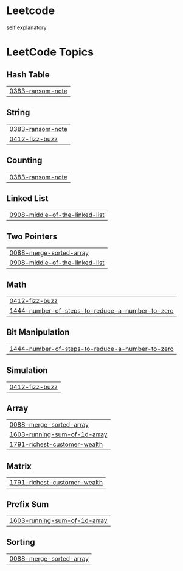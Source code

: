 # Leetcode
self explanatory

<!---LeetCode Topics Start-->
# LeetCode Topics
## Hash Table
|  |
| ------- |
| [0383-ransom-note](https://github.com/krzysztof400/Leetcode/tree/master/0383-ransom-note) |
## String
|  |
| ------- |
| [0383-ransom-note](https://github.com/krzysztof400/Leetcode/tree/master/0383-ransom-note) |
| [0412-fizz-buzz](https://github.com/krzysztof400/Leetcode/tree/master/0412-fizz-buzz) |
## Counting
|  |
| ------- |
| [0383-ransom-note](https://github.com/krzysztof400/Leetcode/tree/master/0383-ransom-note) |
## Linked List
|  |
| ------- |
| [0908-middle-of-the-linked-list](https://github.com/krzysztof400/Leetcode/tree/master/0908-middle-of-the-linked-list) |
## Two Pointers
|  |
| ------- |
| [0088-merge-sorted-array](https://github.com/krzysztof400/Leetcode/tree/master/0088-merge-sorted-array) |
| [0908-middle-of-the-linked-list](https://github.com/krzysztof400/Leetcode/tree/master/0908-middle-of-the-linked-list) |
## Math
|  |
| ------- |
| [0412-fizz-buzz](https://github.com/krzysztof400/Leetcode/tree/master/0412-fizz-buzz) |
| [1444-number-of-steps-to-reduce-a-number-to-zero](https://github.com/krzysztof400/Leetcode/tree/master/1444-number-of-steps-to-reduce-a-number-to-zero) |
## Bit Manipulation
|  |
| ------- |
| [1444-number-of-steps-to-reduce-a-number-to-zero](https://github.com/krzysztof400/Leetcode/tree/master/1444-number-of-steps-to-reduce-a-number-to-zero) |
## Simulation
|  |
| ------- |
| [0412-fizz-buzz](https://github.com/krzysztof400/Leetcode/tree/master/0412-fizz-buzz) |
## Array
|  |
| ------- |
| [0088-merge-sorted-array](https://github.com/krzysztof400/Leetcode/tree/master/0088-merge-sorted-array) |
| [1603-running-sum-of-1d-array](https://github.com/krzysztof400/Leetcode/tree/master/1603-running-sum-of-1d-array) |
| [1791-richest-customer-wealth](https://github.com/krzysztof400/Leetcode/tree/master/1791-richest-customer-wealth) |
## Matrix
|  |
| ------- |
| [1791-richest-customer-wealth](https://github.com/krzysztof400/Leetcode/tree/master/1791-richest-customer-wealth) |
## Prefix Sum
|  |
| ------- |
| [1603-running-sum-of-1d-array](https://github.com/krzysztof400/Leetcode/tree/master/1603-running-sum-of-1d-array) |
## Sorting
|  |
| ------- |
| [0088-merge-sorted-array](https://github.com/krzysztof400/Leetcode/tree/master/0088-merge-sorted-array) |
<!---LeetCode Topics End-->